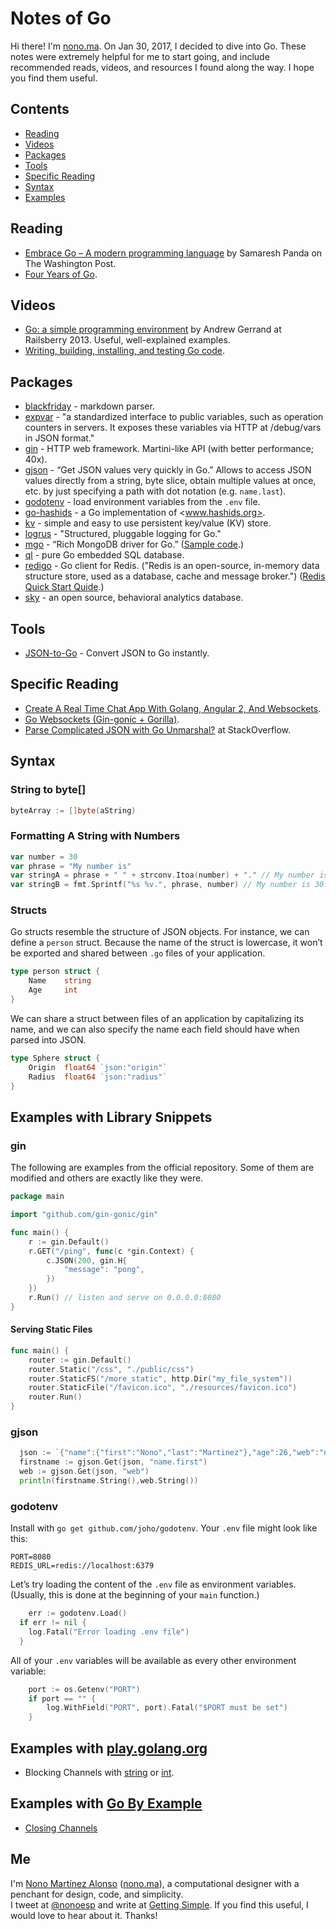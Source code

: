 # Notes of Go

Hi there! I'm [nono.ma](http://nono.ma). On Jan 30, 2017, I decided to dive into Go. These notes were extremely helpful for me to start going, and include recommended reads, videos, and resources I found along the way. I hope you find them useful.

## Contents

* [Reading](#reading)
* [Videos](#videos)
* [Packages](#packages)
* [Tools](#tools)
* [Specific Reading](#specific-reading)
* [Syntax](#syntax)
* [Examples](#examples-with-library-snippets)

<!-- 
* [Examples with Library Snippets](#examples-with-library-snippets)
* [Examples with play.golang.org](#examples-with-playgolangorg)
* [Examples with Go By Example](#examples-with-go-by-example)
 -->
 
## Reading

* [Embrace Go – A modern programming language](https://developer.washingtonpost.com/pb/blog/post/2016/04/06/embrace-go/) by Samaresh Panda on The Washington Post.
* [Four Years of Go](https://blog.golang.org/4years).

## Videos

* [Go: a simple programming environment](https://vimeo.com/69237265) by Andrew Gerrand at Railsberry 2013. Useful, well-explained examples.
* [Writing, building, installing, and testing Go code](https://www.youtube.com/watch?v=XCsL89YtqCs).

## Packages

* [blackfriday](http://github.com/russross/blackfriday) - markdown parser.
* [expvar](https://golang.org/pkg/expvar/) - "a standardized interface to public variables, such as operation counters in servers. It exposes these variables via HTTP at /debug/vars in JSON format."
* [gin](https://github.com/gin-gonic/gin) - HTTP web framework. Martini-like API (with better performance; 40x).
* [gjson](https://github.com/tidwall/gjson) - “Get JSON values very quickly in Go.” Allows to access JSON values directly from a string, byte slice, obtain multiple values at once, etc. by just specifying a path with dot notation (e.g. `name.last`).
* [godotenv](http://github.com/joho/godotenv) - load environment variables from the `.env` file.
* [go-hashids](https://github.com/speps/go-hashids) - a Go implementation of <www.hashids.org>.
* [kv](https://github.com/cznic/kv) - simple and easy to use persistent key/value (KV) store.
* [logrus](https://github.com/Sirupsen/logrus) - "Structured, pluggable logging for Go."
* [mgo](http://gopkg.in/mgo.v2) - “Rich MongoDB driver for Go.” ([Sample code](https://gist.github.com/border/3489566).)
* [ql](https://github.com/cznic/ql) - pure Go embedded SQL database.
* [redigo](https://github.com/garyburd/redigo/) - Go client for Redis. ("Redis is an open-source, in-memory data structure store, used as a database, cache and message broker.") ([Redis Quick Start Quide](https://redis.io/topics/quickstart).)
* [sky](https://github.com/Shopify/sky) - an open source, behavioral analytics database.

## Tools

* [JSON-to-Go](https://mholt.github.io/json-to-go/) - Convert JSON to Go instantly.

## Specific Reading

* [Create A Real Time Chat App With Golang, Angular 2, And Websockets](https://www.thepolyglotdeveloper.com/2016/12/create-real-time-chat-app-golang-angular-2-websockets/).
* [Go Websockets (Gin-gonic + Gorilla)](http://arlimus.github.io/articles/gin.and.gorilla/).
* [Parse Complicated JSON with Go Unmarshal?](http://stackoverflow.com/questions/30341588/how-to-parse-a-complicated-json-with-go-lang-unmarshal) at StackOverflow.

## Syntax

### String to byte[]

```go
byteArray := []byte(aString)
```

### Formatting A String with Numbers

```go
var number = 30
var phrase = "My number is"
var stringA = phrase + " " + strconv.Itoa(number) + "." // My number is 30.
var stringB = fmt.Sprintf("%s %v.", phrase, number) // My number is 30.
```

### Structs

Go structs resemble the structure of JSON objects. For instance, we can define a `person` struct. Because the name of the struct is lowercase, it won’t be exported and shared between `.go` files of your application.

```go
type person struct {
	Name	string
	Age		int
}
```

We can share a struct between files of an application by capitalizing its name, and we can also specify the name each field should have when parsed into JSON.

```go
type Sphere struct {
	Origin	float64	`json:"origin"`
	Radius	float64	`json:"radius"`
}
```

## Examples with Library Snippets

### gin

The following are examples from the official repository. Some of them are modified and others are exactly like they were.

```go
package main

import "github.com/gin-gonic/gin"

func main() {
    r := gin.Default()
    r.GET("/ping", func(c *gin.Context) {
        c.JSON(200, gin.H{
            "message": "pong",
        })
    })
    r.Run() // listen and serve on 0.0.0.0:8080
}
```

#### Serving Static Files

```go
func main() {
    router := gin.Default()
    router.Static("/css", "./public/css")
    router.StaticFS("/more_static", http.Dir("my_file_system"))
    router.StaticFile("/favicon.ico", "./resources/favicon.ico")
    router.Run()
}
```

### gjson

```go
  json := `{"name":{"first":"Nono","last":"Martinez"},"age":26,"web":"nono.ma"}`
  firstname := gjson.Get(json, "name.first")
  web := gjson.Get(json, "web")
  println(firstname.String(),web.String())
```

### godotenv

Install with `go get github.com/joho/godotenv`. Your `.env` file might look like this:

```
PORT=8080
REDIS_URL=redis://localhost:6379
```

Let’s try loading the content of the `.env` file as environment variables. (Usually, this is done at the beginning of your `main` function.)

```go
	err := godotenv.Load()
  if err != nil {
    log.Fatal("Error loading .env file")
  }
```

All of your `.env` variables will be available as every other environment variable:

```go
	port := os.Getenv("PORT")
	if port == "" {
		log.WithField("PORT", port).Fatal("$PORT must be set")
	}
```

## Examples with [play.golang.org](http://play.golang.org)

* Blocking Channels with [string](https://play.golang.org/p/hGCtCoxZhO) or [int](https://play.golang.org/p/wfjgXvphSg).

## Examples with [Go By Example](http://gobyexample.com)

* [Closing Channels](https://gobyexample.com/closing-channels)

## Me

I'm [Nono Martínez Alonso](http://nono.ma) ([nono.ma](http://nono.ma)), a computational designer with a penchant for design, code, and simplicity.  
I tweet at [@nonoesp](http://www.twitter.com/nonoesp) and write at [Getting Simple](http://gettingsimple.com/). If you find this useful, I would love to hear about it. Thanks!
